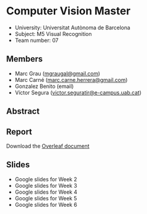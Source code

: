 # Computer Vision Master
- University: Universitat Autònoma de Barcelona
- Subject: M5 Visual Recognition
- Team number: 07

## Members
- Marc Grau (mgraugal@gmail.com)
- Marc Carné (marc.carne.herrera@gmail.com)
- Gonzalez Benito (email)
- Víctor Segura (victor.seguratir@e-campus.uab.cat)

## Abstract

## Report
Download the [Overleaf document](https://www.overleaf.com/read/qrjbtzwtjhmx)

## Slides
- Google slides for Week 2
- Google slides for Week 3
- Google slides for Week 4
- Google slides for Week 5
- Google slides for Week 6
